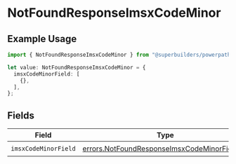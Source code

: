 # NotFoundResponseImsxCodeMinor

## Example Usage

```typescript
import { NotFoundResponseImsxCodeMinor } from "@superbuilders/powerpath/models/errors";

let value: NotFoundResponseImsxCodeMinor = {
  imsxCodeMinorField: [
    {},
  ],
};
```

## Fields

| Field                                                                                                      | Type                                                                                                       | Required                                                                                                   | Description                                                                                                |
| ---------------------------------------------------------------------------------------------------------- | ---------------------------------------------------------------------------------------------------------- | ---------------------------------------------------------------------------------------------------------- | ---------------------------------------------------------------------------------------------------------- |
| `imsxCodeMinorField`                                                                                       | [errors.NotFoundResponseImsxCodeMinorField1](../../models/errors/notfoundresponseimsxcodeminorfield1.md)[] | :heavy_check_mark:                                                                                         | N/A                                                                                                        |